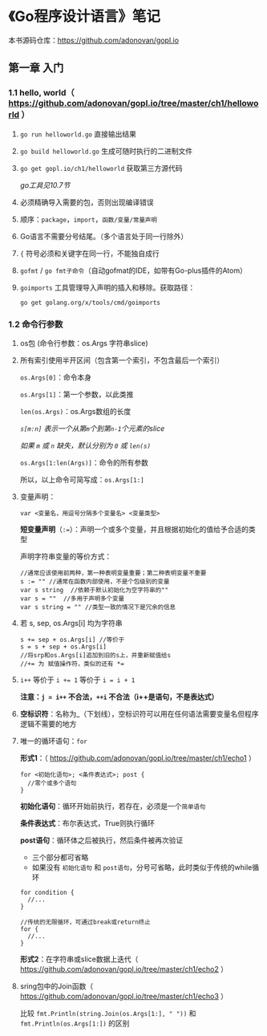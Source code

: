 # 《Go程序设计语言》笔记

本书源码仓库：https://github.com/adonovan/gopl.io

## 第一章 入门

### 1.1 hello, world（ https://github.com/adonovan/gopl.io/tree/master/ch1/helloworld ）

1. `go run helloworld.go` 直接输出结果

2. `go build helloworld.go` 生成可随时执行的二进制文件

3. `go get gopl.io/ch1/helloworld` 获取第三方源代码

    *go工具见10.7节*

4. 必须精确导入需要的包，否则出现编译错误

5. 顺序：`package`，`import`，`函数/变量/常量声明`

6. Go语言不需要分号结尾。（多个语言处于同一行除外）

7. `{` 符号必须和关键字在同一行，不能独自成行

8. `gofmt` / `go fmt子命令`（自动gofmat的IDE，如带有Go-plus插件的Atom）

9. `goimports` 工具管理导入声明的插入和移除。获取路径：

    `go get golang.org/x/tools/cmd/goimports`

### 1.2 命令行参数

1. os包  (命令行参数：os.Args  字符串slice)

2. 所有索引使用半开区间（包含第一个索引，不包含最后一个索引）

    `os.Args[0]`：命令本身

    `os.Args[1]`：第一个参数，以此类推

    `len(os.Args)`：os.Args数组的长度

    *`s[m:n]` 表示一个从第`m`个到第`n-1`个元素的slice*

    *如果 `m` 或 `n` 缺失，默认分别为 `0` 或 `len(s)`*

    `os.Args[1:len(Args)]`：命令的所有参数

    所以，以上命令可简写成：`os.Args[1:]`

3. 变量声明：

    ```
    var <变量名，用逗号分隔多个变量名> <变量类型>
    ```

    **短变量声明**（`:=`）：声明一个或多个变量，并且根据初始化的值给予合适的类型

    声明字符串变量的等价方式：

    ```
    //通常应该使用前两种，第一种表明变量重要；第二种表明变量不重要
    s := "" //通常在函数内部使用，不是个包级别的变量
    var s string  //依赖于默认初始化为空字符串的""
    var s = ""  //多用于声明多个变量
    var s string = "" //类型一致的情况下是冗余的信息
    ```

4. 若 s, sep, os.Args[i] 均为字符串

    ```
    s += sep + os.Args[i] //等价于
    s = s + sep + os.Args[i]
    //将srp和os.Args[i]追加到旧的s上，并重新赋值给s
    //+= 为 赋值操作符，类似的还有 *=
    ```

5. `i++` 等价于 `i += 1` 等价于 `i = i + 1`

    **注意：`j = i++` 不合法，`++i` 不合法（i++是语句，不是表达式）**

6. **空标识符**：名称为_（下划线），空标识符可以用在任何语法需要变量名但程序逻辑不需要的地方

7. 唯一的循环语句：`for`

    **形式1**：（ https://github.com/adonovan/gopl.io/tree/master/ch1/echo1 ）

    ```
    for <初始化语句>; <条件表达式>; post {
      //零个或多个语句
    }
    ```

    **初始化语句**：循环开始前执行，若存在，必须是一个`简单语句`

    **条件表达式**：布尔表达式，True则执行循环

    **post语句**：循环体之后被执行，然后条件被再次验证

    - 三个部分都可省略
    - 如果没有 `初始化语句` 和 `post语句`，分号可省略，此时类似于传统的while循环
    ```
    for condition {
      //...
    }
    ```

    ```
    //传统的无限循环，可通过break或return终止
    for {
      //...
    }
    ```

    **形式2**：在字符串或slice数据上迭代（ https://github.com/adonovan/gopl.io/tree/master/ch1/echo2 ）

8. sring包中的Join函数（ https://github.com/adonovan/gopl.io/tree/master/ch1/echo3 ）

    比较 `fmt.Println(string.Join(os.Args[1:], " "))` 和  `fmt.Println(os.Args[1:])` 的区别
